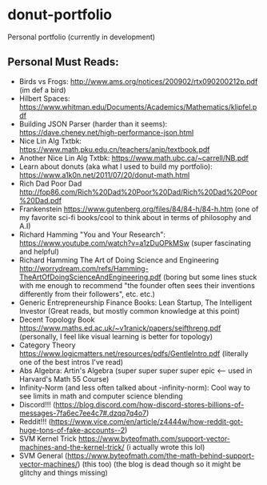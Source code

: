 # donut-portfolio
Personal portfolio (currently in development)

## Personal Must Reads:
- Birds vs Frogs: http://www.ams.org/notices/200902/rtx090200212p.pdf (im def a bird)
- Hilbert Spaces: https://www.whitman.edu/Documents/Academics/Mathematics/klipfel.pdf
- Building JSON Parser (harder than it seems): https://dave.cheney.net/high-performance-json.html
- Nice Lin Alg Txtbk: https://www.math.pku.edu.cn/teachers/anjp/textbook.pdf
- Another Nice Lin Alg Txtbk: https://www.math.ubc.ca/~carrell/NB.pdf
- Learn about donuts (aka what I used to build my portfolio): https://www.a1k0n.net/2011/07/20/donut-math.html
- Rich Dad Poor Dad http://fop86.com/Rich%20Dad%20Poor%20Dad/Rich%20Dad%20Poor%20Dad.pdf
- Frankenstein https://www.gutenberg.org/files/84/84-h/84-h.htm  (one of my favorite sci-fi books/cool to think about in terms of philosophy and A.I)
- Richard Hamming "You and Your Research": https://www.youtube.com/watch?v=a1zDuOPkMSw (super fascinating and helpful)
- Richard Hamming The Art of Doing Science and Engineering http://worrydream.com/refs/Hamming-TheArtOfDoingScienceAndEngineering.pdf (boring but some lines stuck with me enough to recommend "the founder often sees their inventions differently from their followers", etc. etc.)
- Generic Entrepreneurship Finance Books: Lean Startup, The Intelligent Investor (Great reads, but mostly common knowledge at this point)
- Decent Topology Book https://www.maths.ed.ac.uk/~v1ranick/papers/seifthreng.pdf (personally, I feel like visual learning is better for topology)
- Category Theory https://www.logicmatters.net/resources/pdfs/GentleIntro.pdf (literally one of the best intros I've read)
- Abs Algebra: Artin's Algebra (super super super super epic <-- used in Harvard's Math 55 Course)
- Infinity-Norm (and less often talked about -infinity-norm): Cool way to see limits in math and computer science blending
- Discord!!! (https://blog.discord.com/how-discord-stores-billions-of-messages-7fa6ec7ee4c7#.dzqq7q4o7)
- Reddit!!! (https://www.vice.com/en/article/z4444w/how-reddit-got-huge-tons-of-fake-accounts--2)
- SVM Kernel Trick https://www.byteofmath.com/support-vector-machines-and-the-kernel-trick/ (i actually wrote this lol)
- SVM General (https://www.byteofmath.com/the-math-behind-support-vector-machines/) (this too) (the blog is dead though so it might be glitchy and things missing)

